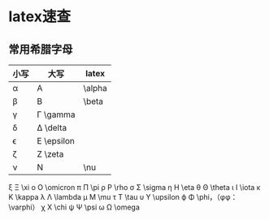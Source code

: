 # latex速查

## 常用希腊字母
|小写	|大写	|latex |
|---|---|---|
|α	|A	|\alpha|
|β|	B	|\beta|
|γ	|Γ	\gamma|
|δ	|Δ	\delta|
|ϵ	|E	\epsilon|
|ζ	|Z	\zeta |
|ν	|N|	\nu|
ξ	Ξ	\xi
ο	O	\omicron
π	Π	\pi
ρ	P	\rho
σ	Σ	\sigma
η	H	\eta
θ	Θ	\theta
ι	I	\iota
κ	K	\kappa
λ	Λ	\lambda
μ	M	\mu
τ	T	\tau
υ	Υ	\upsilon
ϕ	Φ	\phi，（φφ：\varphi）
χ	X	\chi
ψ	Ψ	\psi
ω	Ω	\omega
